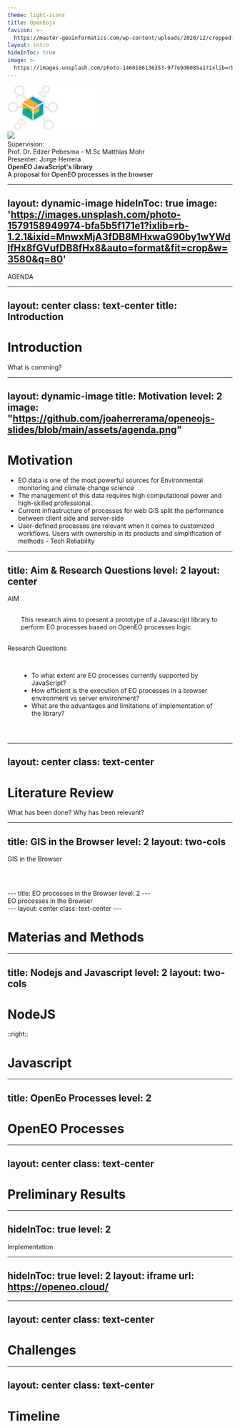 ```yaml
---
theme: light-icons
title: OpenEojs
favicon: >-
  https://master-geoinformatics.com/wp-content/uploads/2020/12/cropped-cropped-icon-32x32-1-180x180.png
layout: intro
hideInToc: true
image: >-
  https://images.unsplash.com/photo-1460186136353-977e9d6085a1?ixlib=rb-1.2.1&ixid=MnwxMjA3fDB8MHxwaG90by1wYWdlfHx8fGVufDB8fHx8&auto=format&fit=crop&w=1920&q=1080
---
```

<div class="absolute pt-1 right-1">
      <img src="/assets/openeo-logo.svg" class="m-7 h-7" />
  </div>
  <div class="absolute pt-1 right-20">
      <img src="https://master-geoinformatics.com/wp-content/uploads/2020/01/20-05-12_logo_ifgi_redesing.png" class="m-7 h-7" />
  </div>

  <div class="absolute pt-6 left-12">
    <span @click="next" class="p-1 rounded flex justify-center items-center">
      Supervision: <br>
      Prof. Dr. Edzer Pebesma - M.Sc Matthias Mohr
    </span>
  </div>

  <div class="absolute pt-20 left-12">
    <span @click="next" class="p-1 rounded flex justify-center items-center">
      Presenter: Jorge Herrera
    </span>
  </div>

  <div class="mb-4 absolute bottom-4 left-12">
    <div class="text-5xl text-orange text-opacity-60" style="font-weight:600;" >
      OpenEO JavaScript's library
    </div> 
    <span class="text-2xl text-white text-opacity-80" style="font-weight:500;" >
      A proposal for OpenEO processes in the browser
    </span>
  </div>


---
layout: dynamic-image
hideInToc: true
image: 'https://images.unsplash.com/photo-1579158949974-bfa5b5f171e1?ixlib=rb-1.2.1&ixid=MnwxMjA3fDB8MHxwaG90by1wYWdlfHx8fGVufDB8fHx8&auto=format&fit=crop&w=3580&q=80'
---

  <div class="text-primary dark:text-primary pb-2 pt-4">
    <span class="">
      <light-icon icon="click" />
      AGENDA
    </span>
  </div>

  <Toc listClass="!list-disc" maxDepth="2" />

---
layout: center
class: text-center
title: Introduction
---

# Introduction

What is comming?

---
layout: dynamic-image
title: Motivation
level: 2
image: "https://github.com/joaherrerama/openeojs-slides/blob/main/assets/agenda.png"
---

# Motivation

* EO data is one of the most powerful sources for Environmental monitoring and climate change science 
* The management of this data requires high computational power and high-skilled professional.
* Current infrastructure of processes for web GIS split the performance between client side and  server-side
* User-defined processes are relevant when it comes to customized workflows. Users with ownership in its products and simplification of methods - Tech Reliability

---
title: Aim & Research Questions
level: 2
layout: center
---
<div class="text-4xl text-primary dark:text-primary pb-2 pt-4">
    <span class="">
      <light-icon icon="target" />
      AIM
    </span>
</div>

<div class="text-black dark:text-white" style="padding:30px;">
    <span class="">
      This research aims to present a prototype of a Javascript library to perform EO processes based on OpenEO processes logic.
    </span>
</div>

<div class="text-4xl text-primary dark:text-primary pb-2 pt-4">
    <span class="">
      <light-icon icon="message-circle" />
      Research Questions
    </span>
</div>

<div class="text-black dark:text-white" style="padding:30px;">
  <ul>
    <li>To what extent are EO processes currently supported by JavaScript?</li>
    <li> How efficient is the execution of EO processes in a browser environment vs server environment? </li>
    <li> What are the advantages and limitations of implementation of the library? </li>
  </ul>
</div>


---
layout: center
class: text-center
---

# Literature Review
What has been done? Why has been relevant?

---
title: GIS in the Browser
level: 2
layout: two-cols
---
<div class="text-2xl text-primary dark:text-primary pb-2 pt-4">
    <span class="">
      <light-icon icon="hexagon" />
      GIS in the Browser
    </span>
</div>

<div class="text-black dark:text-white" style="padding:30px;">
  
</div>
---
title: EO processes in the Browser
level: 2
---
<div class="text-2xl text-primary dark:text-primary pb-2 pt-4">
    <span class="">
      <light-icon icon="eye" />
      EO processes in the Browser
    </span>
</div>
---
layout: center
class: text-center
---

# Materias and Methods

---
title: Nodejs and Javascript
level: 2
layout: two-cols
---

# NodeJS

::right::

# Javascript 
---
title: OpenEo Processes
level: 2
---

# OpenEO Processes

---
layout: center
class: text-center
---

# Preliminary Results

---
hideInToc: true
level: 2
---
<div class="text-2xl text-primary dark:text-primary pb-2 pt-4">
    <span class="">
      <light-icon icon="eye" />
      Implementation
    </span>
</div>

---
hideInToc: true
level: 2
layout: iframe
url: https://openeo.cloud/
---

---
layout: center
class: text-center
---

# Challenges

---
layout: center
class: text-center
---

# Timeline
